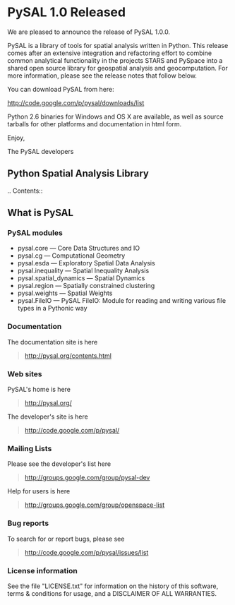# PySAL 1.0 Released #

We are pleased to announce the release of PySAL 1.0.0.

PySAL is a library of tools for spatial analysis written in Python.
This
release comes after an extensive integration and refactoring effort to
combine
common analytical functionality in the projects STARS and PySpace into
a shared
open source library for geospatial analysis and geocomputation. For
more
information, please see the release notes that follow below.

You can download PySAL from here:

http://code.google.com/p/pysal/downloads/list

Python 2.6 binaries for Windows and OS X are available, as well as
source
tarballs for other platforms and documentation in html form.

Enjoy,

The PySAL developers



## Python Spatial Analysis Library ##

.. Contents::

## What is PySAL ##

### PySAL modules ###

  * pysal.core — Core Data Structures and IO
  * pysal.cg — Computational Geometry
  * pysal.esda — Exploratory Spatial Data Analysis
  * pysal.inequality — Spatial Inequality Analysis
  * pysal.spatial\_dynamics — Spatial Dynamics
  * pysal.region — Spatially constrained clustering
  * pysal.weights — Spatial Weights
  * pysal.FileIO — PySAL FileIO: Module for reading and writing
various file types in a Pythonic way

### Documentation ###

The documentation site is here
> http://pysal.org/contents.html

### Web sites ###

PySAL's home is here
> http://pysal.org/

The developer's site is here
> http://code.google.com/p/pysal/



### Mailing Lists ###

Please see the developer's list here
> http://groups.google.com/group/pysal-dev

Help for users is here
> http://groups.google.com/group/openspace-list

### Bug reports ###

To search for or report bugs, please see
> http://code.google.com/p/pysal/issues/list


### License information ###

See the file "LICENSE.txt" for information on the history of this
software, terms & conditions for usage, and a DISCLAIMER OF ALL
WARRANTIES.